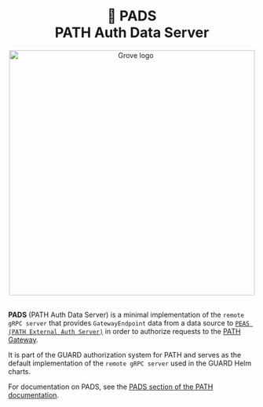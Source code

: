 <div align="center">
<h1>🐾 PADS<br/>PATH Auth Data Server</h1>
<img src="https://storage.googleapis.com/grove-brand-assets/Presskit/Logo%20Joined-2.png" alt="Grove logo" width="500"/>

</div>
<br/>

**PADS** (PATH Auth Data Server) is a minimal implementation of the `remote gRPC server` that provides `GatewayEndpoint` data from a data source to [`PEAS (PATH External Auth Server)`](https://github.com/buildwithgrove/path-external-auth-server) in order to authorize requests to the [PATH Gateway](https://github.com/buildwithgrove/path). 

It is part of the GUARD authorization system for PATH and serves as the default implementation of the `remote gRPC server` used in the GUARD Helm charts.

<!-- TODO_MVP(@commoddity): Update link to point to GUARD section of the docs once they are created and published -->
For documentation on PADS, see the [PADS section of the PATH documentation](https://path.grove.city/category/pads-developer-guide).